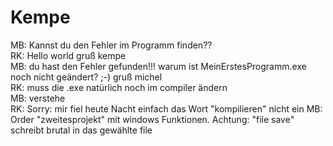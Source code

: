 ﻿# Kempe
MB:
Kannst du den Fehler im Programm finden??
<br/>
RK: Hello world
gruß kempe
<br/>
MB: du hast den Fehler gefunden!!!
warum ist MeinErstesProgramm.exe noch nicht geändert? ;-)
gruß michel
<br/>
RK: muss die .exe natürlich noch im compiler ändern <br/>
MB: verstehe  
RK: Sorry: mir fiel heute Nacht einfach das Wort "kompilieren" nicht ein
MB: Order "zweitesprojekt" mit windows Funktionen. Achtung: "file save" schreibt brutal in das gewählte file
